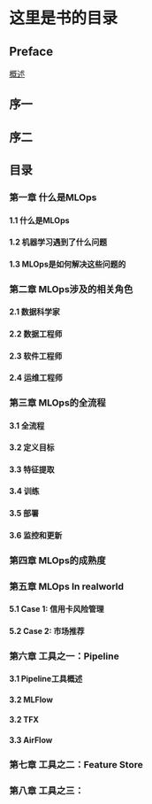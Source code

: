 # 这里是书的目录
## Preface
[概述](Preface.md)

## 序一

## 序二

## 目录

### 第一章 什么是MLOps
#### 1.1 什么是MLOps
#### 1.2 机器学习遇到了什么问题
#### 1.3 MLOps是如何解决这些问题的

### 第二章 MLOps涉及的相关角色
#### 2.1 数据科学家
#### 2.2 数据工程师
#### 2.3 软件工程师
#### 2.4 运维工程师

### 第三章 MLOps的全流程
#### 3.1 全流程
#### 3.2 定义目标
#### 3.3 特征提取
#### 3.4 训练
#### 3.5 部署
#### 3.6 监控和更新

### 第四章 MLOps的成熟度

### 第五章 MLOps In realworld
#### 5.1 Case 1: 信用卡风险管理
#### 5.2 Case 2: 市场推荐


### 第六章 工具之一：Pipeline
#### 3.1 Pipeline工具概述
#### 3.2 MLFlow
#### 3.2 TFX
#### 3.3 AirFlow

### 第七章 工具之二：Feature Store

### 第八章 工具之三： 
